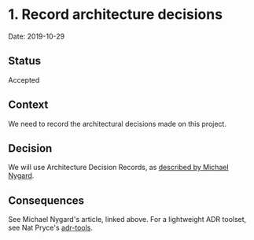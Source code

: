 # 1. Record architecture decisions

Date: 2019-10-29

## Status

Accepted

## Context

We need to record the architectural decisions made on this project.

## Decision

We will use Architecture Decision Records, as [described by Michael Nygard][1].

## Consequences

See Michael Nygard's article, linked above. For a lightweight ADR
toolset, see Nat Pryce's [adr-tools][2].

[1]: http://thinkrelevance.com/blog/2011/11/15/documenting-architecture-decisions
[2]: https://github.com/npryce/adr-tools
